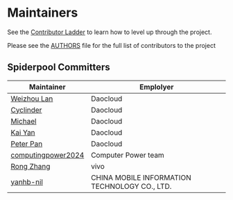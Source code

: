 # Maintainers

See the [Contributor Ladder](https://github.com/spidernet-io/community/blob/main/CONTRIBUTOR-LADDER.md) to learn how to level up through the project.

Please see the [AUTHORS](./AUTHORS) file for the full list of contributors to the project

## Spiderpool Committers

| Maintainer                                        | Emplolyer           |
|---------------------------------------------------|---------------------|
| [Weizhou Lan](https://github.com/weizhoublue)     | Daocloud            |
| [Cyclinder](https://github.com/cyclinder )        | Daocloud            |
| [Michael](https://github.com/windsonsea)          | Daocloud            |
| [Kai Yan](https://github.com/yankay)              | Daocloud            |
| [Peter Pan](https://github.com/panpan0000)        | Daocloud            |
| [computingpower2024](617239166@qq.com)            | Computer Power team |
| [Rong Zhang](https://github.com/riverzhang)       | vivo                |
| [yanhb-nil](https://github.com/yanhb-nil)         | CHINA MOBILE INFORMATION TECHNOLOGY CO., LTD. |
